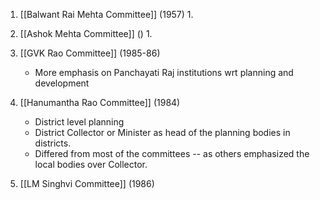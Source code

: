 1. [[Balwant Rai Mehta Committee]] (1957)
	1. 
2. [[Ashok Mehta Committee]] ()
	1. 
3. [[GVK Rao Committee]] (1985-86)
	-  More emphasis on Panchayati Raj institutions wrt planning and development
4.  [[Hanumantha Rao Committee]] (1984)
	-  District level planning
	-  District Collector or Minister as head of the planning bodies in districts.
	-  Differed from most of the committees -- as others emphasized the local bodies over Collector.

5. [[LM Singhvi Committee]] (1986)
	
